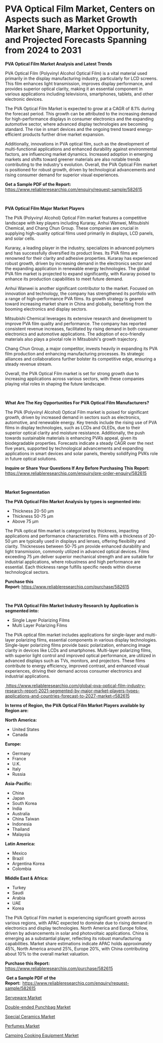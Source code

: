 <p><h1>PVA Optical Film Market, Centers on Aspects such as Market Growth Market Share, Market Opportunity, and Projected Forecasts Spanning from 2024 to 2031</h1></p><p><strong>PVA Optical Film Market Analysis and Latest Trends</strong></p>
<p><p>PVA Optical Film (Polyvinyl Alcohol Optical Film) is a vital material used primarily in the display manufacturing industry, particularly for LCD screens. This film enhances light transmission, improves display performance, and provides superior optical clarity, making it an essential component in various applications including televisions, smartphones, tablets, and other electronic devices.</p><p>The PVA Optical Film Market is expected to grow at a CAGR of 8.1% during the forecast period. This growth can be attributed to the increasing demand for high-performance displays in consumer electronics and the expanding automotive sector, where advanced display technologies are becoming standard. The rise in smart devices and the ongoing trend toward energy-efficient products further drive market expansion.</p><p>Additionally, innovations in PVA optical film, such as the development of multi-functional applications and enhanced durability against environmental factors, are influencing market dynamics. Increased adoption in emerging markets and shifts toward greener materials are also notable trends contributing to the industry's evolution. Overall, the PVA Optical Film market is positioned for robust growth, driven by technological advancements and rising consumer demand for superior visual experiences.</p></p>
<p><strong>Get a Sample PDF of the Report:&nbsp;</strong> <a href="https://www.reliableresearchiq.com/enquiry/request-sample/582615?utm_campaign=1257&utm_medium=2&utm_source=Github&utm_content=ia&utm_term=27092024&utm_id=pva-optical-film">https://www.reliableresearchiq.com/enquiry/request-sample/582615</a></p>
<p>&nbsp;</p>
<p><strong>PVA Optical Film Major Market Players</strong></p>
<p><p>The PVA (Polyvinyl Alcohol) Optical Film market features a competitive landscape with key players including Kuraray, Anhui Wanwei, Mitsubishi Chemical, and Chang Chun Group. These companies are crucial in supplying high-quality optical films used primarily in displays, LCD panels, and solar cells.</p><p>Kuraray, a leading player in the industry, specializes in advanced polymers and has successfully diversified its product lines. Its PVA films are renowned for their clarity and adhesive properties. Kuraray has experienced robust growth, driven by increasing demand in the electronics sector and the expanding application in renewable energy technologies. The global PVA film market is projected to expand significantly, with Kuraray poised to enhance its production capabilities to meet future demand.</p><p>Anhui Wanwei is another significant contributor to the market. Focused on innovation and technology, the company has strengthened its portfolio with a range of high-performance PVA films. Its growth strategy is geared toward increasing market share in China and globally, benefiting from the booming electronics and display sectors. </p><p>Mitsubishi Chemical leverages its extensive research and development to improve PVA film quality and performance. The company has reported consistent revenue increases, facilitated by rising demand in both consumer electronics and automotive applications. The adoption of eco-friendly materials also plays a pivotal role in Mitsubishi's growth trajectory.</p><p>Chang Chun Group, a major competitor, invests heavily in expanding its PVA film production and enhancing manufacturing processes. Its strategic alliances and collaborations further bolster its competitive edge, ensuring a steady revenue stream.</p><p>Overall, the PVA Optical Film market is set for strong growth due to increasing applications across various sectors, with these companies playing vital roles in shaping the future landscape.</p></p>
<p>&nbsp;</p>
<p><strong>What Are The Key Opportunities For PVA Optical Film Manufacturers?</strong></p>
<p><p>The PVA (Polyvinyl Alcohol) Optical Film market is poised for significant growth, driven by increased demand in sectors such as electronics, automotive, and renewable energy. Key trends include the rising use of PVA films in display technologies, such as LCDs and OLEDs, due to their superior optical clarity and moisture resistance. Additionally, the push towards sustainable materials is enhancing PVA’s appeal, given its biodegradable properties. Forecasts indicate a steady CAGR over the next five years, supported by technological advancements and expanding applications in smart devices and solar panels, thereby solidifying PVA’s role in future optical solutions.</p></p>
<p><strong>Inquire or Share Your Questions If Any Before Purchasing This Report:</strong> <a href="https://www.reliableresearchiq.com/enquiry/pre-order-enquiry/582615?utm_campaign=1257&utm_medium=2&utm_source=Github&utm_content=ia&utm_term=27092024&utm_id=pva-optical-film">https://www.reliableresearchiq.com/enquiry/pre-order-enquiry/582615</a></p>
<p>&nbsp;</p>
<p><strong>Market Segmentation</strong></p>
<p><strong>The PVA Optical Film Market Analysis by types is segmented into:</strong></p>
<p><ul><li>Thickness 20-50 μm</li><li>Thickness 50-75 μm</li><li>Above 75 μm</li></ul></p>
<p><p>The PVA optical film market is categorized by thickness, impacting applications and performance characteristics. Films with a thickness of 20-50 μm are typically used in displays and lenses, offering flexibility and clarity. Thicknesses between 50-75 μm provide enhanced durability and light transmission, commonly utilized in advanced optical devices. Films exceeding 75 μm deliver superior mechanical strength and are suitable for industrial applications, where robustness and high performance are essential. Each thickness range fulfills specific needs within diverse technological sectors.</p></p>
<p><strong>Purchase this Report:&nbsp;</strong><a href="https://www.reliableresearchiq.com/purchase/582615?utm_campaign=1257&utm_medium=2&utm_source=Github&utm_content=ia&utm_term=27092024&utm_id=pva-optical-film">https://www.reliableresearchiq.com/purchase/582615</a></p>
<p>&nbsp;</p>
<p><strong>The PVA Optical Film Market Industry Research by Application is segmented into:</strong></p>
<p><ul><li>Single Layer Polarizing Films</li><li>Multi Layer Polarizing Films</li></ul></p>
<p><p>The PVA optical film market includes applications for single-layer and multi-layer polarizing films, essential components in various display technologies. Single-layer polarizing films provide basic polarization, enhancing image clarity in devices like LCDs and smartphones. Multi-layer polarizing films, with superior light control and improved optical performance, are utilized in advanced displays such as TVs, monitors, and projectors. These films contribute to energy efficiency, improved contrast, and enhanced visual experiences, driving their demand across consumer electronics and industrial applications.</p></p>
<p><a href="https://www.reliableresearchiq.com/global-pva-optical-film-industry-research-report-2021-segmented-by-major-market-players-types-applications-and-countries-forecast-to-2027-market-r582615?utm_campaign=1257&utm_medium=2&utm_source=Github&utm_content=ia&utm_term=27092024&utm_id=pva-optical-film">&nbsp;https://www.reliableresearchiq.com/global-pva-optical-film-industry-research-report-2021-segmented-by-major-market-players-types-applications-and-countries-forecast-to-2027-market-r582615</a></p>
<p><strong>In terms of Region, the PVA Optical Film Market Players available by Region are:</strong></p>
<p>
    <p> <strong> North America: </strong>
        <ul>
            <li>United States</li>
            <li>Canada</li>
        </ul>
        </p> 
    <p> <strong> Europe: </strong>
        <ul>
            <li>Germany</li>
            <li>France</li>
            <li>U.K.</li>
            <li>Italy</li>
            <li>Russia</li>
        </ul>
        </p> 
    <p> <strong> Asia-Pacific: </strong>
        <ul>
            <li>China</li>
            <li>Japan</li>
            <li>South Korea</li>
            <li>India</li>
            <li>Australia</li>
            <li>China Taiwan</li>
            <li>Indonesia</li>
            <li>Thailand</li>
            <li>Malaysia</li>
        </ul>
        </p> 
    <p> <strong> Latin America: </strong>
        <ul>
            <li>Mexico</li>
            <li>Brazil</li>
            <li>Argentina Korea</li>
            <li>Colombia</li>
        </ul>
        </p> 
    <p> <strong> Middle East & Africa: </strong>
        <ul>
            <li>Turkey</li>
            <li>Saudi</li>
            <li>Arabia</li>
            <li>UAE</li>
            <li>Korea</li>
        </ul>
    </p>
    </p>
<p><p>The PVA Optical Film market is experiencing significant growth across various regions, with APAC expected to dominate due to rising demand in electronics and display technologies. North America and Europe follow, driven by advancements in solar and photovoltaic applications. China is emerging as a substantial player, reflecting its robust manufacturing capabilities. Market share estimations indicate APAC holds approximately 45%, North America around 25%, Europe 20%, with China contributing about 10% to the overall market valuation.</p></p>
<p><strong>Purchase this Report: </strong><a href="https://www.reliableresearchiq.com/purchase/582615?utm_campaign=1257&utm_medium=2&utm_source=Github&utm_content=ia&utm_term=27092024&utm_id=pva-optical-film">https://www.reliableresearchiq.com/purchase/582615</a></p>
<p>&nbsp;<strong>Get a Sample PDF of the Report:&nbsp;&nbsp;</strong><a href="https://www.reliableresearchiq.com/enquiry/request-sample/582615?utm_campaign=1257&utm_medium=2&utm_source=Github&utm_content=ia&utm_term=27092024&utm_id=pva-optical-film">https://www.reliableresearchiq.com/enquiry/request-sample/582615</a></p>
<p><strong></strong></p>
<p><p><a href="https://github.com/JavierDDowns/Market-Research-Report-List-1/blob/main/serveware-market.md?utm_campaign=1257&utm_medium=2&utm_source=Github&utm_content=ia&utm_term=27092024&utm_id=pva-optical-film">Serveware Market</a></p><p><a href="https://issuu.com/reportprime-2/docs/double-ended-punchbag-market-size-2_b43e76d14c5f5e?utm_campaign=1257&utm_medium=2&utm_source=Github&utm_content=ia&utm_term=27092024&utm_id=pva-optical-film">Double-ended Punchbag Market</a></p><p><a href="https://github.com/Dritamusajz475/Market-Research-Report-List-1/blob/main/special-ceramics-market.md?utm_campaign=1257&utm_medium=2&utm_source=Github&utm_content=ia&utm_term=27092024&utm_id=pva-optical-film">Special Ceramics Market</a></p><p><a href="https://www.linkedin.com/pulse/how-regional-markets-adapting-perfumes-market-innovations-major-di7xe?utm_campaign=1257&utm_medium=2&utm_source=Github&utm_content=ia&utm_term=27092024&utm_id=pva-optical-film">Perfumes Market</a></p><p><a href="https://www.linkedin.com/pulse/camping-cooking-equipment-market-size-growing-cagr-46-report-qylxe?utm_campaign=1257&utm_medium=2&utm_source=Github&utm_content=ia&utm_term=27092024&utm_id=pva-optical-film">Camping Cooking Equipment Market</a></p></p>